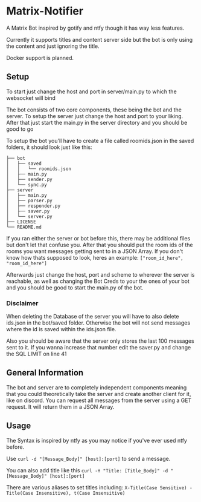 # Matrix-Notifier
A Matrix Bot inspired by gotify and ntfy though it has way less features.

Currently it supports titles and content server side but the bot is only using the content and just ignoring the title.

Docker support is planned.

## Setup

To start just change the host and port in server/main.py to which the websocket will bind

The bot consists of two core components, these being the bot and the server.
To setup the server just change the host and port to your liking. After that just start the main.py in the server directory and you should be good to go

To setup the bot you'll have to create a file called roomids.json in the saved folders, it should look just like this:
```
├── bot
│   ├── saved
│   │   └── roomids.json
│   ├── main.py
│   ├── sender.py
│   └── sync.py
├── server
│   ├── main.py
│   ├── parser.py
│   ├── responder.py
│   ├── saver.py
│   └── server.py
├── LICENSE
└── README.md
```

If you ran either the server or bot before this, there may be additional files but don't let that confuse you. After that you should put the room ids of the rooms you want messages getting sent to in a JSON Array. If you don't know how thats supposed to look, heres an example:
```["room_id_here", "room_id_here"]```

Afterwards just change the host, port and scheme to wherever the server is reachable, as well as changing the Bot Creds to your the ones of your bot and you should be good to start the main.py of the bot. 

### Disclaimer

When deleting the Database of the server you will have to also delete ids.json in the bot/saved folder. Otherwise the bot will not send messages where the id is saved within the ids.json file.

Also you should be aware that the server only stores the last 100 messages sent to it. If you wanna increase that number edit the saver.py and change the SQL LIMIT on line 41

## General Information

The bot and server are to completely independent components meaning that you could theoretically take the server and create another client for it, like on discord. You can request all messages from the server using a GET request. It will return them in a JSON Array.

## Usage

The Syntax is inspired by ntfy as you may notice if you've ever used ntfy before.

Use ```curl -d "[Message_Body]" [host]:[port]``` to send a message.

You can also add title like this ```curl -H "Title: [Title_Body]" -d "[Message_Body]" [host]:[port]```

There are various aliases to set titles including: ```X-Title(Case Sensitive) - Title(Case Insensitive), t(Case Insensitive)```
